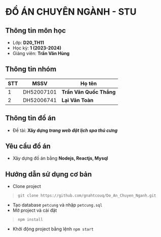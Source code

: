 # ĐỒ ÁN CHUYÊN NGÀNH - STU
## Thông tin môn học
- Lớp: **D20_TH11**
- Học kỳ: **1 (2023-2024)**
- Giảng viên: **Trần Văn Hùng**
## Thông tin nhóm

|STT|MSSV       |Họ tên      			      |
|---|-----------|-----------------------|
|1  |DH52007101 |**Trần Văn Quốc Thắng**|
|2  |DH52006741 |**Lại Văn Toàn**       |

## Thông tin đồ án

- Đề tài: **Xây dựng *trang web đặt lịch spa thú cưng***

## Yêu cầu đồ án

- Xây dựng đồ án bằng **Nodejs, Reactjs, Mysql**

## Hướng dẫn sử dụng cơ bản
- Clone project
>`git clone https://github.com/gnahtcouq/Do_An_Chuyen_Nganh.git`
- Tạo database `petcung` và nhập `petcung.sql`
- Mở project và cài đặt
>`npm install`
- Khởi động project bằng lệnh `npm start`
